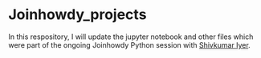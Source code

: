 # Joinhowdy_projects
In this respository, I will update the jupyter notebook and other files which were part of the ongoing Joinhowdy Python session with [Shivkumar Iyer](https://www.linkedin.com/in/iyershivkumar/).

